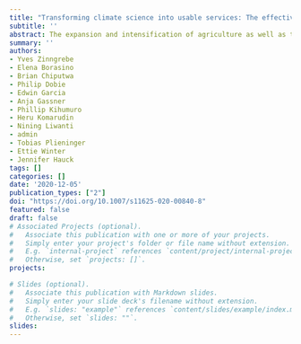 ```yaml
---
title: "Transforming climate science into usable services: The effectiveness of co-production in promoting uptake of climate information by smallholder farmers in Senegal"
subtitle: ''
abstract: The expansion and intensification of agriculture as well as the associated land clearing are threatening both biodiversity and human wellbeing in tropical areas. Implementing agroforestry systems through a landscape approach has a strong potential for integrating nature conservation objectives into agricultural systems. A key challenge for implementing the landscape approach is that political processes and conservation initiatives operate in ‘silos’, being largely disconnected from farmers and local key agents responsible for tree governance. In this study we brought together different stakeholders in facilitated, structured focus discussions to analyse the role of actor groups in tree governance. We used social network analysis to quantitatively and qualitatively analyse agroforestry governance networks and actor interactions related to information exchange, finance flows, and regulation. The analyses were conducted at national, sub-national and local levels in four countries: Honduras, Peru, Indonesia, and Uganda. Using trees on farms as a boundary object enabled all participants to bridge common interests and illuminate some of the constraints and opportunities of local governance systems while overcoming institutional and ideological barriers. The quantitative results of the social network analysis identify a strong density of actor linkages. Despite this density, results indicate incoherent and fragmented actor networks undermining the support for agroforestry on all levels. Nevertheless, existing processes related to finance, information, and regulation can be better aligned to ensure an effective implementation and mainstreaming of agroforestry for biodiversity conservation. Building social capital among key actors on both national and local levels can reveal a strong potential for adaptive learning processes mainstreaming agroforestry as essential component of “good farming” and integrating incentive systems for a coherent and effective agroforestry governance. We conclude that redirecting both public and private funding towards continuous seed-funding for the facilitation of these integrated learning processes can transform landscape management and at the same time reduce transaction costs.
summary: '' 
authors: 
- Yves Zinngrebe
- Elena Borasino
- Brian Chiputwa
- Philip Dobie
- Edwin Garcia
- Anja Gassner
- Phillip Kihumuro
- Heru Komarudin
- Nining Liwanti
- admin
- Tobias Plieninger
- Ettie Winter
- Jennifer Hauck
tags: []
categories: []
date: '2020-12-05'
publication_types: ["2"]
doi: "https://doi.org/10.1007/s11625-020-00840-8"
featured: false
draft: false
# Associated Projects (optional).
#   Associate this publication with one or more of your projects.
#   Simply enter your project's folder or file name without extension.
#   E.g. `internal-project` references `content/project/internal-project/index.md`.
#   Otherwise, set `projects: []`.
projects:

# Slides (optional).
#   Associate this publication with Markdown slides.
#   Simply enter your slide deck's filename without extension.
#   E.g. `slides: "example"` references `content/slides/example/index.md`.
#   Otherwise, set `slides: ""`.
slides: 
---
```


